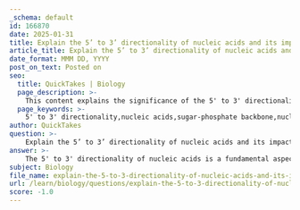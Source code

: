 ```yaml
---
_schema: default
id: 166870
date: 2025-01-31
title: Explain the 5’ to 3’ directionality of nucleic acids and its impact on nucleic acid structure.
article_title: Explain the 5’ to 3’ directionality of nucleic acids and its impact on nucleic acid structure.
date_format: MMM DD, YYYY
post_on_text: Posted on
seo:
  title: QuickTakes | Biology
  page_description: >-
    This content explains the significance of the 5' to 3' directionality in nucleic acids, detailing its impact on nucleotide addition, bonding, antiparallel strands in DNA, and the influence on biological processes like replication and transcription.
  page_keywords: >-
    5' to 3' directionality,nucleic acids,sugar-phosphate backbone,nucleotide addition,phosphodiester bonds,antiparallel orientation,DNA replication,RNA transcription,biological processes,stability and structure
author: QuickTakes
question: >-
    Explain the 5’ to 3’ directionality of nucleic acids and its impact on nucleic acid structure.
answer: >-
    The 5' to 3' directionality of nucleic acids is a fundamental aspect of their structure and function. This directionality refers to the orientation of the sugar-phosphate backbone in a nucleotide chain, where the 5' end has a free phosphate group and the 3' end has a free hydroxyl group. \n\n### Importance of 5' to 3' Directionality\n\n1. **Nucleotide Addition**: During processes such as DNA replication and RNA transcription, nucleotides are added to the growing strand in a 5' to 3' direction. This means that the phosphate group of a new nucleotide attaches to the hydroxyl group on the 3' carbon of the last nucleotide in the chain. This specific orientation is crucial for the proper functioning of enzymes, such as DNA polymerases and RNA polymerases, which synthesize nucleic acids.\n\n2. **Phosphodiester Bonds**: The formation of phosphodiester bonds, which link nucleotides together, occurs between the phosphate group of one nucleotide (attached to the 5' carbon) and the hydroxyl group of another nucleotide (attached to the 3' carbon). This covalent bond creates a sugar-phosphate backbone that defines the directionality of the nucleic acid strand.\n\n3. **Antiparallel Orientation**: In double-stranded DNA, the two strands run in opposite directions, meaning one strand runs 5' to 3' while the complementary strand runs 3' to 5'. This antiparallel arrangement is essential for the stability of the double helix structure and for the complementary base pairing that occurs between the nitrogenous bases of the two strands.\n\n4. **Biological Processes**: The 5' to 3' directionality is critical for various biological processes, including:\n   - **DNA Replication**: DNA strands are synthesized in a 5' to 3' direction, which is necessary for the accurate copying of genetic information.\n   - **RNA Transcription**: RNA is synthesized from a DNA template in the 5' to 3' direction, allowing for the correct formation of mRNA that will be translated into proteins.\n\n5. **Stability and Structure**: The directionality contributes to the overall stability and three-dimensional structure of nucleic acids. For example, the secondary structure of DNA, which includes the double helix, is stabilized by hydrogen bonds between complementary bases and the specific orientation of the sugar-phosphate backbone.\n\nIn summary, the 5' to 3' directionality of nucleic acids is a crucial feature that influences their structure, stability, and function in biological processes. It ensures that nucleotides are added in a specific order, allowing for the accurate replication and transcription of genetic information.
subject: Biology
file_name: explain-the-5-to-3-directionality-of-nucleic-acids-and-its-impact-on-nucleic-acid-structure.md
url: /learn/biology/questions/explain-the-5-to-3-directionality-of-nucleic-acids-and-its-impact-on-nucleic-acid-structure
score: -1.0
---
```


&nbsp;